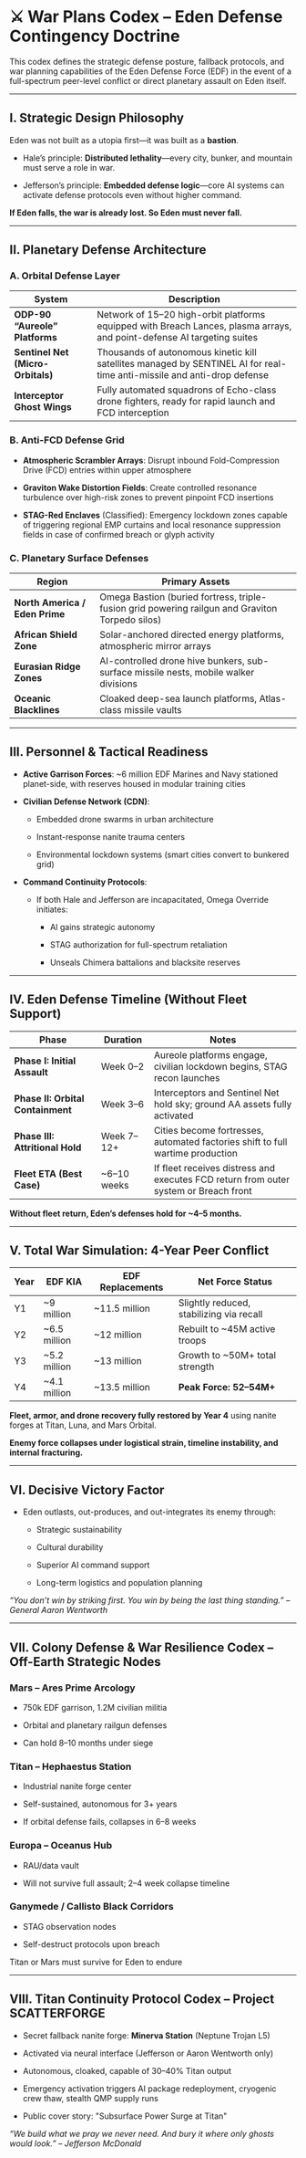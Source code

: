 # **⚔️ War Plans Codex – Eden Defense Contingency Doctrine**

This codex defines the strategic defense posture, fallback protocols, and war planning capabilities of the Eden Defense Force (EDF) in the event of a full-spectrum peer-level conflict or direct planetary assault on Eden itself.

---

## **I. Strategic Design Philosophy**

Eden was not built as a utopia first—it was built as a **bastion**.

* Hale’s principle: **Distributed lethality**—every city, bunker, and mountain must serve a role in war.

* Jefferson’s principle: **Embedded defense logic**—core AI systems can activate defense protocols even without higher command.

**If Eden falls, the war is already lost. So Eden must never fall.**

---

## **II. Planetary Defense Architecture**

### **A. Orbital Defense Layer**

| System | Description |
| ----- | ----- |
| **ODP-90 “Aureole” Platforms** | Network of 15–20 high-orbit platforms equipped with Breach Lances, plasma arrays, and point-defense AI targeting suites |
| **Sentinel Net (Micro-Orbitals)** | Thousands of autonomous kinetic kill satellites managed by SENTINEL AI for real-time anti-missile and anti-drop defense |
| **Interceptor Ghost Wings** | Fully automated squadrons of Echo-class drone fighters, ready for rapid launch and FCD interception |

### **B. Anti-FCD Defense Grid**

* **Atmospheric Scrambler Arrays**: Disrupt inbound Fold-Compression Drive (FCD) entries within upper atmosphere

* **Graviton Wake Distortion Fields**: Create controlled resonance turbulence over high-risk zones to prevent pinpoint FCD insertions

* **STAG-Red Enclaves** (Classified): Emergency lockdown zones capable of triggering regional EMP curtains and local resonance suppression fields in case of confirmed breach or glyph activity

### **C. Planetary Surface Defenses**

| Region | Primary Assets |
| ----- | ----- |
| **North America / Eden Prime** | Omega Bastion (buried fortress, triple-fusion grid powering railgun and Graviton Torpedo silos) |
| **African Shield Zone** | Solar-anchored directed energy platforms, atmospheric mirror arrays |
| **Eurasian Ridge Zones** | AI-controlled drone hive bunkers, sub-surface missile nests, mobile walker divisions |
| **Oceanic Blacklines** | Cloaked deep-sea launch platforms, Atlas-class missile vaults |

---

## **III. Personnel & Tactical Readiness**

* **Active Garrison Forces**: \~6 million EDF Marines and Navy stationed planet-side, with reserves housed in modular training cities

* **Civilian Defense Network (CDN)**:

  * Embedded drone swarms in urban architecture

  * Instant-response nanite trauma centers

  * Environmental lockdown systems (smart cities convert to bunkered grid)

* **Command Continuity Protocols**:

  * If both Hale and Jefferson are incapacitated, Omega Override initiates:

    * AI gains strategic autonomy

    * STAG authorization for full-spectrum retaliation

    * Unseals Chimera battalions and blacksite reserves

---

## **IV. Eden Defense Timeline (Without Fleet Support)**

| Phase | Duration | Notes |
| ----- | ----- | ----- |
| **Phase I: Initial Assault** | Week 0–2 | Aureole platforms engage, civilian lockdown begins, STAG recon launches |
| **Phase II: Orbital Containment** | Week 3–6 | Interceptors and Sentinel Net hold sky; ground AA assets fully activated |
| **Phase III: Attritional Hold** | Week 7–12+ | Cities become fortresses, automated factories shift to full wartime production |
| **Fleet ETA (Best Case)** | \~6–10 weeks | If fleet receives distress and executes FCD return from outer system or Breach front |

**Without fleet return, Eden’s defenses hold for \~4–5 months.**

---

## **V. Total War Simulation: 4-Year Peer Conflict**

| Year | EDF KIA | EDF Replacements | Net Force Status |
| ----- | ----- | ----- | ----- |
| Y1 | \~9 million | \~11.5 million | Slightly reduced, stabilizing via recall |
| Y2 | \~6.5 million | \~12 million | Rebuilt to \~45M active troops |
| Y3 | \~5.2 million | \~13 million | Growth to \~50M+ total strength |
| Y4 | \~4.1 million | \~13.5 million | **Peak Force: 52–54M+** |

**Fleet, armor, and drone recovery fully restored by Year 4** using nanite forges at Titan, Luna, and Mars Orbital.

**Enemy force collapses under logistical strain, timeline instability, and internal fracturing.**

---

## **VI. Decisive Victory Factor**

* Eden outlasts, out-produces, and out-integrates its enemy through:

  * Strategic sustainability

  * Cultural durability

  * Superior AI command support

  * Long-term logistics and population planning

*“You don’t win by striking first. You win by being the last thing standing.” – General Aaron Wentworth*

---

## **VII. Colony Defense & War Resilience Codex – Off-Earth Strategic Nodes**

### **Mars – Ares Prime Arcology**

* 750k EDF garrison, 1.2M civilian militia

* Orbital and planetary railgun defenses

* Can hold 8–10 months under siege

### **Titan – Hephaestus Station**

* Industrial nanite forge center

* Self-sustained, autonomous for 3+ years

* If orbital defense fails, collapses in 6–8 weeks

### **Europa – Oceanus Hub**

* RAU/data vault

* Will not survive full assault; 2–4 week collapse timeline

### **Ganymede / Callisto Black Corridors**

* STAG observation nodes

* Self-destruct protocols upon breach

Titan or Mars must survive for Eden to endure

---

## **VIII. Titan Continuity Protocol Codex – Project SCATTERFORGE**

* Secret fallback nanite forge: **Minerva Station** (Neptune Trojan L5)

* Activated via neural interface (Jefferson or Aaron Wentworth only)

* Autonomous, cloaked, capable of 30–40% Titan output

* Emergency activation triggers AI package redeployment, cryogenic crew thaw, stealth QMP supply runs

* Public cover story: "Subsurface Power Surge at Titan"

*“We build what we pray we never need. And bury it where only ghosts would look.” – Jefferson McDonald*

